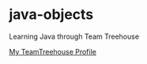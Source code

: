 # java-objects
Learning Java through Team Treehouse

[My TeamTreehouse Profile](https://teamtreehouse.com/paulrowe)

